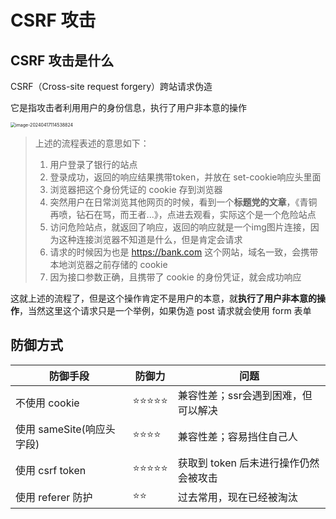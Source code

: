 # CSRF 攻击

## CSRF 攻击是什么

CSRF（Cross-site request forgery）跨站请求伪造

它是指攻击者利用用户的身份信息，执行了用户非本意的操作

<img src="http://cos.coderjc.cn/blog/image-20240417114538824.png" alt="image-20240417114538824" style="zoom:50%;" />

> 上述的流程表述的意思如下：
>
> 1. 用户登录了银行的站点
> 2. 登录成功，返回的响应结果携带token，并放在 set-cookie响应头里面
> 3. 浏览器把这个身份凭证的 cookie 存到浏览器
> 4. 突然用户在日常浏览其他网页的时候，看到一个**标题党的文章**，《青铜再喷，钻石在骂，而王者...》，点进去观看，实际这个是一个危险站点
> 5. 访问危险站点，就返回了响应，返回的响应就是一个img图片连接，因为这种连接浏览器不知道是什么，但是肯定会请求
> 6. 请求的时候因为也是 https://bank.com 这个网站，域名一致，会携带本地浏览器之前存储的 cookie
> 7. 因为接口参数正确，且携带了 cookie 的身份凭证，就会成功响应

这就上述的流程了，但是这个操作肯定不是用户的本意，就**执行了用户非本意的操作**，当然这里这个请求只是一个举例，如果伪造 post 请求就会使用 form 表单

## 防御方式

| 防御手段                  | 防御力 | 问题                                  |
| ------------------------- | ------ | ------------------------------------- |
| 不使用 cookie             | ⭐⭐⭐⭐⭐  | 兼容性差；ssr会遇到困难，但可以解决   |
| 使用 sameSite(响应头字段) | ⭐⭐⭐⭐   | 兼容性差；容易挡住自己人              |
| 使用 csrf token           | ⭐⭐⭐⭐⭐  | 获取到 token 后未进行操作仍然会被攻击 |
| 使用 referer 防护         | ⭐⭐     | 过去常用，现在已经被淘汰              |

